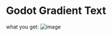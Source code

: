 # Godot Gradient Text

what you get:
![image](https://github.com/cgsdev0/godot-gradient-text/assets/4583705/c4092064-b979-4e77-8ed4-05190aa5b617)
